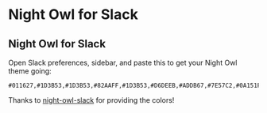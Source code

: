 # Night Owl for Slack


## Night Owl for Slack

Open Slack preferences, sidebar, and paste this to get your Night Owl theme going:

```text
#011627,#1D3B53,#1D3B53,#82AAFF,#1D3B53,#D6DEEB,#ADDB67,#7E57C2,#0A151F,#D6DEEB
```

Thanks to [night-owl-slack](https://github.com/clouby/night-owl-slack) for providing the colors!

